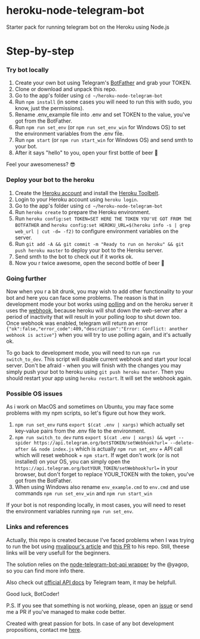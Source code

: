 # heroku-node-telegram-bot
Starter pack for running telegram bot on the Heroku using Node.js

# Step-by-step

### Try bot locally

1. Create your own bot using Telegram's [BotFather](https://core.telegram.org/bots#3-how-do-i-create-a-bot) and grab your TOKEN.
2. Clone or download and unpack this repo.
3. Go to the app's folder using `cd ~/heroku-node-telegram-bot`
4. Run `npm install` (in some cases you will need to run this with sudo, you know, just the permissions).
5. Rename .env_example file into .env and set TOKEN to the value, you've got from the BotFather.
5. Run `npm run set_env` (or `npm run set_env_win` for Windows OS) to set the environment variables from the .env file.
6. Run `npm start` (or `npm run start_win` for Windows OS) and send smth to your bot.
7. After it says "hello" to you, open your first bottle of beer :beer:

Feel your awesomeness? :sunglasses:

### Deploy your bot to the heroku

1. Create the [Heroku account](https://heroku.com) and install the [Heroku Toolbelt](https://toolbelt.heroku.com/).
2. Login to your Heroku account using `heroku login`.
3. Go to the app's folder using `cd ~/heroku-node-telegram-bot`
4. Run `heroku create` to prepare the Heroku environment.
5. Run `heroku config:set TOKEN=SET HERE THE TOKEN YOU'VE GOT FROM THE BOTFATHER` and `heroku config:set HEROKU_URL=$(heroku info -s | grep web_url | cut -d= -f2)` to configure environment variables on the server.
6. Run `git add -A && git commit -m "Ready to run on heroku" && git push heroku master` to deploy your bot to the Heroku server.
7. Send smth to the bot to check out if it works ok.
8. Now you r twice awesome, open the second bottle of beer :beer:

### Going further

Now when you r a bit drunk, you may wish to add other functionality to your bot and here you can face some problems. The reason is that in development mode your bot works using [polling](https://en.wikipedia.org/wiki/Push_technology#Long_polling) and on the heroku server it uses the [webhook](https://core.telegram.org/bots/api#setwebhook), because heroku will shut down the web-server after a period of inactivity that will result in your polling loop to shut down too. Once webhook was enabled, telegram will return an error `{"ok":false,"error_code":409,"description":"Error: Conflict: another webhook is active"}` when you will try to use polling again, and it's actually ok.

To go back to development mode, you will need to run `npm run switch_to_dev`. This script will disable current webhook and start your local server. Don't be afraid - when you will finish with the changes you may simply push your bot to heroku using `git push heroku master`. Then you should restart your app using `heroku restart`. It will set the webhook again.

### Possible OS issues

As i work on MacOS and sometimes on Ubuntu, you may face some problems with my npm scripts, so let's figure out how they work.

1. `npm run set_env` runs `export $(cat .env | xargs)` which actually set key-value pairs from the .env file to the environment.
2. `npm run switch_to_dev` runs `export $(cat .env | xargs) && wget --spider https://api.telegram.org/bot$TOKEN/setWebhook?url= --delete-after && node index.js` which is actually `npm run set_env` + API call which will reset webhook + `npm start`. If wget don't work (or is not installed) on your OS, you can simply open the `https://api.telegram.org/botYOUR_TOKEN/setWebhook?url=` in your browser, but don't forget to replace YOUR_TOKEN with the token, you've got from the BotFather.
3. When using Windows also rename `env_example.cmd` to `env.cmd` and use commands `npm run set_env_win` and `npm run start_win`

If your bot is not responding locally, in most cases, you will need to reset the environment variables running `npm run set_env`.

### Links and references

Actually, this repo is created because I've faced problems when I was trying to run the bot using [mvalipour's article](http://mvalipour.github.io/node.js/2015/12/06/telegram-bot-webhook-existing-express/) and [this PR](https://github.com/mvalipour/telegram-bot-webhook/pull/3) to his repo. Still, theese links will be very usefull for the beginners. 

The solution relies on the [node-telegram-bot-api wrapper](https://github.com/yagop/node-telegram-bot-api) by the @yagop, so you can find more info there.

Also check out [official API docs](https://core.telegram.org/bots/api) by Telegram team, it may be helpfull.

Good luck, BotCoder!

P.S. If you see that something is not working, please, open an [issue](https://github.com/volodymyrlut/heroku-node-telegram-bot/issues) or send me a PR if you've managed to make code better.

Created with great passion for bots.
In case of any bot development propositions, contact me [here](http://lut.rocks).
